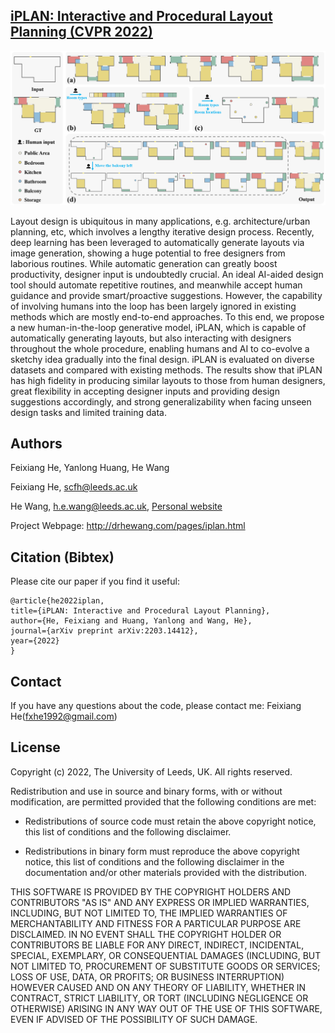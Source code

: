 ## [iPLAN: Interactive and Procedural Layout Planning (CVPR 2022)](https://arxiv.org/pdf/2203.14412.pdf)

![Paper Image](./iPlan.png)

Layout design is ubiquitous in many applications, e.g. architecture/urban planning, etc, which involves a lengthy iterative design process. Recently, deep learning has been leveraged to automatically generate layouts via image generation, showing a huge potential to free designers from laborious routines. While automatic generation can greatly boost productivity, designer input is undoubtedly crucial. An ideal AI-aided design tool should automate repetitive routines, and meanwhile accept human guidance and provide smart/proactive suggestions. However, the capability of involving humans into the loop has been largely ignored in existing methods which are mostly end-to-end approaches. To this end, we propose a new human-in-the-loop generative model, iPLAN, which is capable of automatically generating layouts, but also interacting with designers throughout the whole procedure, enabling humans and AI to co-evolve a sketchy idea gradually into the final design. iPLAN is evaluated on diverse datasets and compared with existing methods. The results show that iPLAN has high fidelity in producing similar layouts to those from human designers, great flexibility in accepting designer inputs and providing design suggestions accordingly, and strong generalizability when facing unseen design tasks and limited training data.

## Authors
Feixiang He, Yanlong Huang, He Wang

Feixiang He, scfh@leeds.ac.uk

He Wang, h.e.wang@leeds.ac.uk, [Personal website](https://drhewang.com)

Project Webpage: http://drhewang.com/pages/iplan.html

## Citation (Bibtex)
Please cite our paper if you find it useful:

    @article{he2022iplan,
    title={iPLAN: Interactive and Procedural Layout Planning},
    author={He, Feixiang and Huang, Yanlong and Wang, He},
    journal={arXiv preprint arXiv:2203.14412},
    year={2022}
    }

## Contact
If you have any questions about the code, please contact me: Feixiang He(fxhe1992@gmail.com)

## License

Copyright (c) 2022, The University of Leeds, UK. All rights reserved.

Redistribution and use in source and binary forms, with or without modification, are permitted provided that the following conditions are met:

* Redistributions of source code must retain the above copyright notice, this list of conditions and the following disclaimer.

* Redistributions in binary form must reproduce the above copyright notice, this list of conditions and the following disclaimer in the documentation and/or other materials provided with the distribution.

THIS SOFTWARE IS PROVIDED BY THE COPYRIGHT HOLDERS AND CONTRIBUTORS "AS IS" AND ANY EXPRESS OR IMPLIED WARRANTIES, INCLUDING, BUT NOT LIMITED TO, THE IMPLIED WARRANTIES OF MERCHANTABILITY AND FITNESS FOR A PARTICULAR PURPOSE ARE DISCLAIMED. IN NO EVENT SHALL THE COPYRIGHT HOLDER OR CONTRIBUTORS BE LIABLE FOR ANY DIRECT, INDIRECT, INCIDENTAL, SPECIAL, EXEMPLARY, OR CONSEQUENTIAL DAMAGES (INCLUDING, BUT NOT LIMITED TO, PROCUREMENT OF SUBSTITUTE GOODS OR SERVICES; LOSS OF USE, DATA, OR PROFITS; OR BUSINESS INTERRUPTION) HOWEVER CAUSED AND ON ANY THEORY OF LIABILITY, WHETHER IN CONTRACT, STRICT LIABILITY, OR TORT (INCLUDING NEGLIGENCE OR OTHERWISE) ARISING IN ANY WAY OUT OF THE USE OF THIS SOFTWARE, EVEN IF ADVISED OF THE POSSIBILITY OF SUCH DAMAGE.
